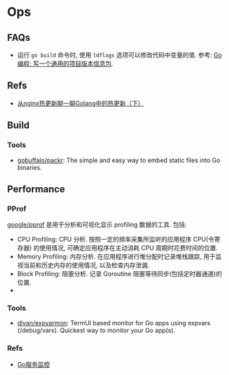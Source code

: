 # Ops

## FAQs
* 运行 `go build` 命令时, 使用 `ldflags` 选项可以修改代码中变量的值. 参考: [Go 编程: 写一个通用的项目版本信息包](https://www.gitdig.com/go-build-version/).

## Refs
* [从nginx热更新聊一聊Golang中的热更新（下）](https://zhuanlan.zhihu.com/p/59196185)


## Build
### Tools
* [gobuffalo/packr](https://github.com/gobuffalo/packr): The simple and easy way to embed static files into Go binaries.


## Performance
### PProf
[google/pprof](https://github.com/google/pprof) 是用于分析和可视化显示 profiling 数据的工具. 包括:
* CPU Profiling: CPU 分析. 按照一定的频率采集所监听的应用程序 CPU(令寄存器) 的使用情况, 可确定应用程序在主动消耗 CPU 周期时花费时间的位置.
* Memory Profiling: 内存分析. 在应用程序进行堆分配时记录堆栈跟踪, 用于监视当前和历史内存的使用情况, 以及检查内存泄漏.
* Block Profiling: 阻塞分析. 记录 Goroutine 阻塞等待同步(包括定时器通道)的位置.
* 

### Tools
* [divan/expvarmon](https://github.com/divan/expvarmon): TermUI based monitor for Go apps using expvars (/debug/vars). Quickest way to monitor your Go app(s).

### Refs
* [Go服务监控](https://www.cnblogs.com/52fhy/p/11828448.html)
